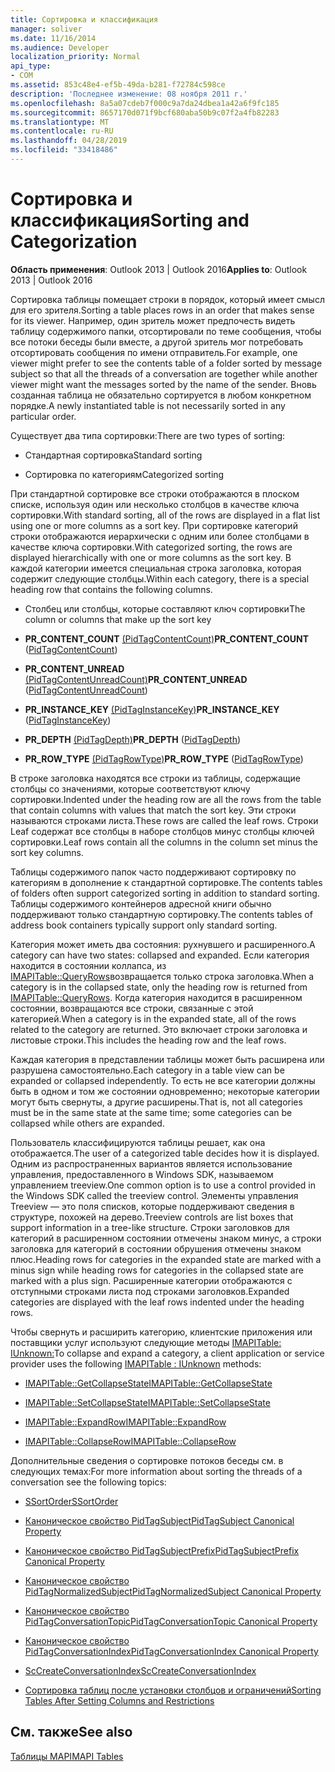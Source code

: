 ```yaml
---
title: Сортировка и классификация
manager: soliver
ms.date: 11/16/2014
ms.audience: Developer
localization_priority: Normal
api_type:
- COM
ms.assetid: 853c48e4-ef5b-49da-b281-f72784c598ce
description: 'Последнее изменение: 08 ноября 2011 г.'
ms.openlocfilehash: 8a5a07cdeb7f000c9a7da24dbea1a42a6f9fc185
ms.sourcegitcommit: 8657170d071f9bcf680aba50b9c07f2a4fb82283
ms.translationtype: MT
ms.contentlocale: ru-RU
ms.lasthandoff: 04/28/2019
ms.locfileid: "33418486"
---
```

# <a name="sorting-and-categorization"></a><span data-ttu-id="a448a-103">Сортировка и классификация</span><span class="sxs-lookup"><span data-stu-id="a448a-103">Sorting and Categorization</span></span>

 
  
<span data-ttu-id="a448a-104">**Область применения**: Outlook 2013 | Outlook 2016</span><span class="sxs-lookup"><span data-stu-id="a448a-104">**Applies to**: Outlook 2013 | Outlook 2016</span></span> 
  
<span data-ttu-id="a448a-105">Сортировка таблицы помещает строки в порядок, который имеет смысл для его зрителя.</span><span class="sxs-lookup"><span data-stu-id="a448a-105">Sorting a table places rows in an order that makes sense for its viewer.</span></span> <span data-ttu-id="a448a-106">Например, один зритель может предпочесть видеть таблицу содержимого папки, отсортировали по теме сообщения, чтобы все потоки беседы были вместе, а другой зритель мог потребовать отсортировать сообщения по имени отправитель.</span><span class="sxs-lookup"><span data-stu-id="a448a-106">For example, one viewer might prefer to see the contents table of a folder sorted by message subject so that all the threads of a conversation are together while another viewer might want the messages sorted by the name of the sender.</span></span> <span data-ttu-id="a448a-107">Вновь созданная таблица не обязательно сортируется в любом конкретном порядке.</span><span class="sxs-lookup"><span data-stu-id="a448a-107">A newly instantiated table is not necessarily sorted in any particular order.</span></span> 
  
<span data-ttu-id="a448a-108">Существует два типа сортировки:</span><span class="sxs-lookup"><span data-stu-id="a448a-108">There are two types of sorting:</span></span>
  
- <span data-ttu-id="a448a-109">Стандартная сортировка</span><span class="sxs-lookup"><span data-stu-id="a448a-109">Standard sorting</span></span>
    
- <span data-ttu-id="a448a-110">Сортировка по категориям</span><span class="sxs-lookup"><span data-stu-id="a448a-110">Categorized sorting</span></span> 
    
<span data-ttu-id="a448a-111">При стандартной сортировке все строки отображаются в плоском списке, используя один или несколько столбцов в качестве ключа сортировки.</span><span class="sxs-lookup"><span data-stu-id="a448a-111">With standard sorting, all of the rows are displayed in a flat list using one or more columns as a sort key.</span></span> <span data-ttu-id="a448a-112">При сортировке категорий строки отображаются иерархически с одним или более столбцами в качестве ключа сортировки.</span><span class="sxs-lookup"><span data-stu-id="a448a-112">With categorized sorting, the rows are displayed hierarchically with one or more columns as the sort key.</span></span> <span data-ttu-id="a448a-113">В каждой категории имеется специальная строка заголовка, которая содержит следующие столбцы.</span><span class="sxs-lookup"><span data-stu-id="a448a-113">Within each category, there is a special heading row that contains the following columns.</span></span>
  
- <span data-ttu-id="a448a-114">Столбец или столбцы, которые составляют ключ сортировки</span><span class="sxs-lookup"><span data-stu-id="a448a-114">The column or columns that make up the sort key</span></span>
    
- <span data-ttu-id="a448a-115">**PR_CONTENT_COUNT** [(PidTagContentCount)](pidtagcontentcount-canonical-property.md)</span><span class="sxs-lookup"><span data-stu-id="a448a-115">**PR_CONTENT_COUNT** ([PidTagContentCount](pidtagcontentcount-canonical-property.md))</span></span>
    
- <span data-ttu-id="a448a-116">**PR_CONTENT_UNREAD** [(PidTagContentUnreadCount)](pidtagcontentunreadcount-canonical-property.md)</span><span class="sxs-lookup"><span data-stu-id="a448a-116">**PR_CONTENT_UNREAD** ([PidTagContentUnreadCount](pidtagcontentunreadcount-canonical-property.md))</span></span>
    
- <span data-ttu-id="a448a-117">**PR_INSTANCE_KEY** [(PidTagInstanceKey)](pidtaginstancekey-canonical-property.md)</span><span class="sxs-lookup"><span data-stu-id="a448a-117">**PR_INSTANCE_KEY** ([PidTagInstanceKey](pidtaginstancekey-canonical-property.md))</span></span>
    
- <span data-ttu-id="a448a-118">**PR_DEPTH** [(PidTagDepth)](pidtagdepth-canonical-property.md)</span><span class="sxs-lookup"><span data-stu-id="a448a-118">**PR_DEPTH** ([PidTagDepth](pidtagdepth-canonical-property.md))</span></span>
    
- <span data-ttu-id="a448a-119">**PR_ROW_TYPE** [(PidTagRowType)](pidtagrowtype-canonical-property.md)</span><span class="sxs-lookup"><span data-stu-id="a448a-119">**PR_ROW_TYPE** ([PidTagRowType](pidtagrowtype-canonical-property.md))</span></span> 
    
<span data-ttu-id="a448a-120">В строке заголовка находятся все строки из таблицы, содержащие столбцы со значениями, которые соответствуют ключу сортировки.</span><span class="sxs-lookup"><span data-stu-id="a448a-120">Indented under the heading row are all the rows from the table that contain columns with values that match the sort key.</span></span> <span data-ttu-id="a448a-121">Эти строки называются строками листа.</span><span class="sxs-lookup"><span data-stu-id="a448a-121">These rows are called the leaf rows.</span></span> <span data-ttu-id="a448a-122">Строки Leaf содержат все столбцы в наборе столбцов минус столбцы ключей сортировки.</span><span class="sxs-lookup"><span data-stu-id="a448a-122">Leaf rows contain all the columns in the column set minus the sort key columns.</span></span> 
  
<span data-ttu-id="a448a-123">Таблицы содержимого папок часто поддерживают сортировку по категориям в дополнение к стандартной сортировке.</span><span class="sxs-lookup"><span data-stu-id="a448a-123">The contents tables of folders often support categorized sorting in addition to standard sorting.</span></span> <span data-ttu-id="a448a-124">Таблицы содержимого контейнеров адресной книги обычно поддерживают только стандартную сортировку.</span><span class="sxs-lookup"><span data-stu-id="a448a-124">The contents tables of address book containers typically support only standard sorting.</span></span> 
  
<span data-ttu-id="a448a-125">Категория может иметь два состояния: рухнувшего и расширенного.</span><span class="sxs-lookup"><span data-stu-id="a448a-125">A category can have two states: collapsed and expanded.</span></span> <span data-ttu-id="a448a-126">Если категория находится в состоянии коллапса, из [IMAPITable::QueryRows](imapitable-queryrows.md)возвращается только строка заголовка.</span><span class="sxs-lookup"><span data-stu-id="a448a-126">When a category is in the collapsed state, only the heading row is returned from [IMAPITable::QueryRows](imapitable-queryrows.md).</span></span> <span data-ttu-id="a448a-127">Когда категория находится в расширенном состоянии, возвращаются все строки, связанные с этой категорией.</span><span class="sxs-lookup"><span data-stu-id="a448a-127">When a category is in the expanded state, all of the rows related to the category are returned.</span></span> <span data-ttu-id="a448a-128">Это включает строки заголовка и листовые строки.</span><span class="sxs-lookup"><span data-stu-id="a448a-128">This includes the heading row and the leaf rows.</span></span> 
  
<span data-ttu-id="a448a-129">Каждая категория в представлении таблицы может быть расширена или разрушена самостоятельно.</span><span class="sxs-lookup"><span data-stu-id="a448a-129">Each category in a table view can be expanded or collapsed independently.</span></span> <span data-ttu-id="a448a-130">То есть не все категории должны быть в одном и том же состоянии одновременно; некоторые категории могут быть свернуты, а другие расширены.</span><span class="sxs-lookup"><span data-stu-id="a448a-130">That is, not all categories must be in the same state at the same time; some categories can be collapsed while others are expanded.</span></span> 
  
<span data-ttu-id="a448a-131">Пользователь классифицируются таблицы решает, как она отображается.</span><span class="sxs-lookup"><span data-stu-id="a448a-131">The user of a categorized table decides how it is displayed.</span></span> <span data-ttu-id="a448a-132">Одним из распространенных вариантов является использование управления, предоставленного в Windows SDK, называемом управлением treeview.</span><span class="sxs-lookup"><span data-stu-id="a448a-132">One common option is to use a control provided in the Windows SDK called the treeview control.</span></span> <span data-ttu-id="a448a-133">Элементы управления Treeview — это поля списков, которые поддерживают сведения в структуре, похожей на дерево.</span><span class="sxs-lookup"><span data-stu-id="a448a-133">Treeview controls are list boxes that support information in a tree-like structure.</span></span> <span data-ttu-id="a448a-134">Строки заголовков для категорий в расширенном состоянии отмечены знаком минус, а строки заголовка для категорий в состоянии обрушения отмечены знаком плюс.</span><span class="sxs-lookup"><span data-stu-id="a448a-134">Heading rows for categories in the expanded state are marked with a minus sign while heading rows for categories in the collapsed state are marked with a plus sign.</span></span> <span data-ttu-id="a448a-135">Расширенные категории отображаются с отступными строками листа под строками заголовков.</span><span class="sxs-lookup"><span data-stu-id="a448a-135">Expanded categories are displayed with the leaf rows indented under the heading rows.</span></span> 
  
<span data-ttu-id="a448a-136">Чтобы свернуть и расширить категорию, клиентские приложения или поставщики услуг используют следующие методы [IMAPITable: IUnknown:](imapitableiunknown.md)</span><span class="sxs-lookup"><span data-stu-id="a448a-136">To collapse and expand a category, a client application or service provider uses the following [IMAPITable : IUnknown](imapitableiunknown.md) methods:</span></span> 
  
- [<span data-ttu-id="a448a-137">IMAPITable::GetCollapseState</span><span class="sxs-lookup"><span data-stu-id="a448a-137">IMAPITable::GetCollapseState</span></span>](imapitable-getcollapsestate.md)
    
- [<span data-ttu-id="a448a-138">IMAPITable::SetCollapseState</span><span class="sxs-lookup"><span data-stu-id="a448a-138">IMAPITable::SetCollapseState</span></span>](imapitable-setcollapsestate.md)
    
- [<span data-ttu-id="a448a-139">IMAPITable::ExpandRow</span><span class="sxs-lookup"><span data-stu-id="a448a-139">IMAPITable::ExpandRow</span></span>](imapitable-expandrow.md)
    
- [<span data-ttu-id="a448a-140">IMAPITable::CollapseRow</span><span class="sxs-lookup"><span data-stu-id="a448a-140">IMAPITable::CollapseRow</span></span>](imapitable-collapserow.md)
    
<span data-ttu-id="a448a-141">Дополнительные сведения о сортировке потоков беседы см. в следующих темах:</span><span class="sxs-lookup"><span data-stu-id="a448a-141">For more information about sorting the threads of a conversation see the following topics:</span></span>
  
- [<span data-ttu-id="a448a-142">SSortOrder</span><span class="sxs-lookup"><span data-stu-id="a448a-142">SSortOrder</span></span>](ssortorder.md)
    
- [<span data-ttu-id="a448a-143">Каноническое свойство PidTagSubject</span><span class="sxs-lookup"><span data-stu-id="a448a-143">PidTagSubject Canonical Property</span></span>](pidtagsubject-canonical-property.md)
    
- [<span data-ttu-id="a448a-144">Каноническое свойство PidTagSubjectPrefix</span><span class="sxs-lookup"><span data-stu-id="a448a-144">PidTagSubjectPrefix Canonical Property</span></span>](pidtagsubjectprefix-canonical-property.md)
    
- [<span data-ttu-id="a448a-145">Каноническое свойство PidTagNormalizedSubject</span><span class="sxs-lookup"><span data-stu-id="a448a-145">PidTagNormalizedSubject Canonical Property</span></span>](pidtagnormalizedsubject-canonical-property.md)
    
- [<span data-ttu-id="a448a-146">Каноническое свойство PidTagConversationTopic</span><span class="sxs-lookup"><span data-stu-id="a448a-146">PidTagConversationTopic Canonical Property</span></span>](pidtagconversationtopic-canonical-property.md)
    
- [<span data-ttu-id="a448a-147">Каноническое свойство PidTagConversationIndex</span><span class="sxs-lookup"><span data-stu-id="a448a-147">PidTagConversationIndex Canonical Property</span></span>](pidtagconversationindex-canonical-property.md)
    
- [<span data-ttu-id="a448a-148">ScCreateConversationIndex</span><span class="sxs-lookup"><span data-stu-id="a448a-148">ScCreateConversationIndex</span></span>](sccreateconversationindex.md)
    
- [<span data-ttu-id="a448a-149">Сортировка таблиц после установки столбцов и ограничений</span><span class="sxs-lookup"><span data-stu-id="a448a-149">Sorting Tables After Setting Columns and Restrictions</span></span>](sorting-tables-after-setting-columns-and-restrictions.md)
    
## <a name="see-also"></a><span data-ttu-id="a448a-150">См. также</span><span class="sxs-lookup"><span data-stu-id="a448a-150">See also</span></span>



[<span data-ttu-id="a448a-151">Таблицы MAPI</span><span class="sxs-lookup"><span data-stu-id="a448a-151">MAPI Tables</span></span>](mapi-tables.md)

